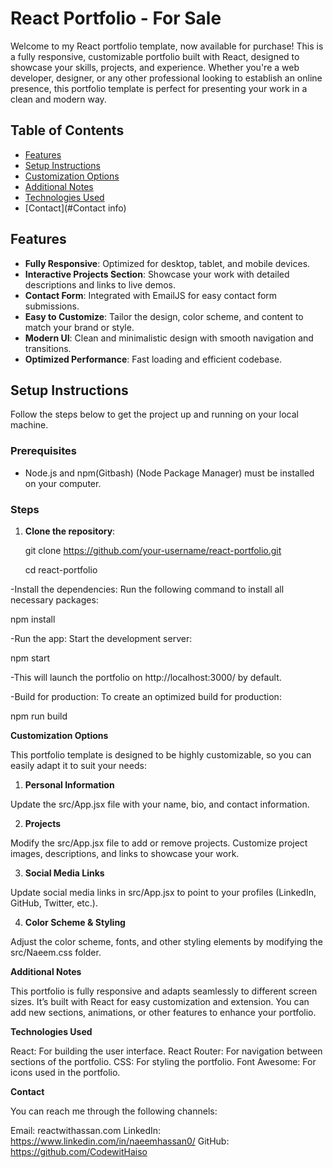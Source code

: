 
# React Portfolio - For Sale

Welcome to my React portfolio template, now available for purchase! This is a fully responsive, customizable portfolio built with React, designed to showcase your skills, projects, and experience. Whether you're a web developer, designer, or any other professional looking to establish an online presence, this portfolio template is perfect for presenting your work in a clean and modern way.

## Table of Contents

- [Features](#features)
- [Setup Instructions](#setup-instructions)
- [Customization Options](#customization-options)
- [Additional Notes](#additional-notes)
- [Technologies Used](#technologies-used)
- [Contact](#Contact info)

## Features

- **Fully Responsive**: Optimized for desktop, tablet, and mobile devices.
- **Interactive Projects Section**: Showcase your work with detailed descriptions and links to live demos.
- **Contact Form**: Integrated with EmailJS for easy contact form submissions.
- **Easy to Customize**: Tailor the design, color scheme, and content to match your brand or style.
- **Modern UI**: Clean and minimalistic design with smooth navigation and transitions.
- **Optimized Performance**: Fast loading and efficient codebase.

## Setup Instructions

Follow the steps below to get the project up and running on your local machine.

### Prerequisites

- Node.js and npm(Gitbash) (Node Package Manager) must be installed on your computer.

### Steps

1. **Clone the repository**:

   git clone https://github.com/your-username/react-portfolio.git

   cd react-portfolio

-Install the dependencies: Run the following command to install all necessary packages:

   npm install

-Run the app: Start the development server:
   
   npm start

-This will launch the portfolio on http://localhost:3000/ by default.

-Build for production: To create an optimized build for production:

   npm run build


**Customization Options**

This portfolio template is designed to be highly customizable, so you can easily adapt it to suit your needs:

1. **Personal Information**

Update the src/App.jsx file with your name, bio, and contact information.

2. **Projects**

Modify the src/App.jsx file to add or remove projects.
Customize project images, descriptions, and links to showcase your work.

3. **Social Media Links**

Update social media links in src/App.jsx to point to your profiles (LinkedIn, GitHub, Twitter, etc.).

4. **Color Scheme & Styling**

Adjust the color scheme, fonts, and other styling elements by modifying the src/Naeem.css folder.


**Additional Notes**

This portfolio is fully responsive and adapts seamlessly to different screen sizes.
It’s built with React for easy customization and extension.
You can add new sections, animations, or other features to enhance your portfolio.

**Technologies Used**

React: For building the user interface.
React Router: For navigation between sections of the portfolio.
CSS: For styling the portfolio.
Font Awesome: For icons used in the portfolio.


**Contact**

You can reach me through the following channels:

Email: reactwithassan.com
LinkedIn: https://www.linkedin.com/in/naeemhassan0/
GitHub: https://github.com/CodewitHaiso
